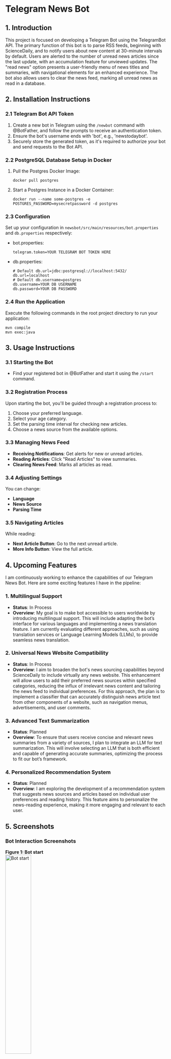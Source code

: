 # Telegram News Bot

## 1. Introduction

This  project is focused on developing a Telegram Bot using the TelegramBot API. The primary function of this bot is to parse RSS feeds, beginning with ScienceDaily, and to notify users about new content at 30-minute intervals by default. Users are alerted to the number of unread news articles since the last update, with an accumulation feature for unviewed updates. The "read news" option presents a user-friendly menu of news titles and summaries, with navigational elements for an enhanced experience. The bot also allows users to clear the news feed, marking all unread news as read in a database.

## 2. Installation Instructions

### 2.1 Telegram Bot API Token

1. Create a new bot in Telegram using the `/newbot` command with @BotFather, and follow the prompts to receive an authentication token.
2. Ensure the bot's username ends with 'bot', e.g., 'newstodaybot'.
3. Securely store the generated token, as it's required to authorize your bot and send requests to the Bot API.

### 2.2 PostgreSQL Database Setup in Docker

1. Pull the Postgres Docker Image:
    ```
    docker pull postgres
    ```
2. Start a Postgres Instance in a Docker Container:
    ```
    docker run --name some-postgres -e POSTGRES_PASSWORD=mysecretpassword -d postgres
    ```

### 2.3 Configuration

Set up your configuration in `newsbot/src/main/resources/bot.properties` and `db.properties` respectively:

- bot.properties:
    ```
    telegram.token=YOUR TELEGRAM BOT TOKEN HERE
    ```
- db.properties:
    ```
    # Default db.url=jdbc:postgresql://localhost:5432/
    db.url=localhost
    # Default db.username=postgres
    db.username=YOUR DB USERNAME
    db.password=YOUR DB PASSWORD
    ```

### 2.4 Run the Application

Execute the following commands in the root project directory to run your application:

```
mvn compile
mvn exec:java
```

## 3. Usage Instructions

### 3.1 Starting the Bot

- Find your registered bot in @BotFather and start it using the `/start` command.

### 3.2 Registration Process

Upon starting the bot, you'll be guided through a registration process to:

1. Choose your preferred language.
2. Select your age category.
3. Set the parsing time interval for checking new articles.
4. Choose a news source from the available options.

### 3.3 Managing News Feed

- **Receiving Notifications**: Get alerts for new or unread articles.
- **Reading Articles**: Click "Read Articles" to view summaries.
- **Clearing News Feed**: Marks all articles as read.

### 3.4 Adjusting Settings

You can change:
- **Language**
- **News Source**
- **Parsing Time**

### 3.5 Navigating Articles

While reading:
- **Next Article Button**: Go to the next unread article.
- **More Info Button**: View the full article.

## 4. Upcoming Features

I am continuously working to enhance the capabilities of our Telegram News Bot. Here are some exciting features I have in the pipeline:

### 1. Multilingual Support
- **Status**: In Process
- **Overview**: My goal is to make bot accessible to users worldwide by introducing multilingual support. This will include adapting the bot’s interface for various languages and implementing a news translation feature. I am currently evaluating different approaches, such as using translation services or Language Learning Models (LLMs), to provide seamless news translation.

### 2. Universal News Website Compatibility
- **Status**: In Process
- **Overview**: I aim to broaden the bot's news sourcing capabilities beyond ScienceDaily to include virtually any news website. This enhancement will allow users to add their preferred news sources within specified categories, reducing the influx of irrelevant news content and tailoring the news feed to individual preferences. For this approach, the plan is to implement a classifier that can accurately distinguish news article text from other components of a website, such as navigation menus, advertisements, and user comments.

### 3. Advanced Text Summarization
- **Status**: Planned
- **Overview**: To ensure that users receive concise and relevant news summaries from a variety of sources, I plan to integrate an LLM for text summarization. This will involve selecting an LLM that is both efficient and capable of generating accurate summaries, optimizing the process to fit our bot’s framework.

### 4. Personalized Recommendation System
- **Status**: Planned
- **Overview**: I am exploring the development of a recommendation system that suggests news sources and articles based on individual user preferences and reading history. This feature aims to personalize the news-reading experience, making it more engaging and relevant to each user.


## 5. Screenshots

### Bot Interaction Screenshots

**Figure 1: Bot start**  
<img src="screenshots/IMG_2906.PNG" alt="Bot start" width="40%">

**Figure 2: Choose Language**  
<img src="screenshots/IMG_2907.PNG" alt="Choose Language" width="40%">

**Figure 3: Choose age category**  
<img src="screenshots/IMG_2908.PNG" alt="Choose age category" width="40%">

**Figure 4: Choose Parser work schedule**  
<img src="screenshots/IMG_2909.PNG" alt="Choose Parser work schedule" width="40%">

**Figure 5: Choose source (topic)**  
<img src="screenshots/IMG_2910.PNG" alt="Choose source (topic)" width="40%">

**Figure 6: Parsing process**  
<img src="screenshots/IMG_2911.PNG" alt="Parsing process" width="40%">

**Figure 7: Fresh News message**  
<img src="screenshots/IMG_2912.PNG" alt="Fresh News message" width="40%">

**Figure 8: Read Articles**  
<img src="screenshots/IMG_2913.PNG" alt="Read Articles" width="40%">

### News Manipulation and Article Navigation

**Figure 9: News manipulation menu**  
<img src="screenshots/IMG_2914.PNG" alt="News manipulation menu" width="40%">

**Figure 10: Next Article**  
<img src="screenshots/IMG_2915.PNG" alt="Next Article" width="40%">

**Figure 11: More Info**  
<img src="screenshots/IMG_2916.PNG" alt="More Info" width="40%">

**Figure 12: More Info (message splits if >4096 tokens)**  
<img src="screenshots/IMG_2917.PNG" alt="More Info (message splits if >4096 tokens)" width="40%">

### Settings and Configuration

**Figure 13: Clear News Feed**  
<img src="screenshots/IMG_2918.PNG" alt="Clear News Feed" width="40%">

**Figure 14: Settings (Change Source)**  
<img src="screenshots/IMG_2919.PNG" alt="Settings (Change Source)" width="40%">

**Figure 15: Settings (Change Parsing Time)**  
<img src="screenshots/IMG_2920.PNG" alt="Settings (Change Parsing Time)" width="40%">

**Figure 16: Setting change restarts parser schedule**  
<img src="screenshots/IMG_2921.PNG" alt="Setting change restarts parser schedule" width="40%">
